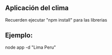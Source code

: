## Aplicación del clima

Recuerden ejecutar "npm install" para las librerias

## Ejemplo:

node app -d "Lima Peru"